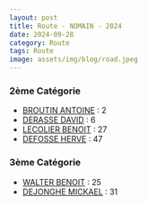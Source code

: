 ```yaml
---
layout: post
title: Route - NOMAIN - 2024
date: 2024-09-28
category: Route
tags: Route
image: assets/img/blog/road.jpeg
---
```



### 2ème Catégorie
- [BROUTIN ANTOINE](https://teamspecializedlille.cc/coureurs/broutinantoine) : 2
- [DERASSE DAVID](https://teamspecializedlille.cc/coureurs/derassedavid) : 6
- [LECOLIER BENOIT](https://teamspecializedlille.cc/coureurs/lecolierbenoit) : 27
- [DEFOSSE HERVE](https://teamspecializedlille.cc/coureurs/defosseherve) : 47

### 3ème Catégorie
- [WALTER BENOIT](https://teamspecializedlille.cc/coureurs/walterbenoit) : 25
- [DEJONGHE MICKAEL](https://teamspecializedlille.cc/coureurs/dejonghemickael) : 31
